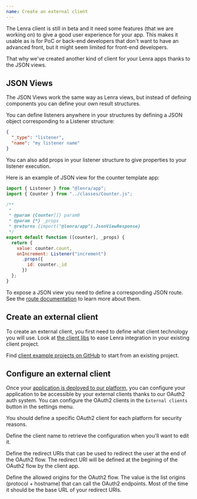 ```yaml
---
name: Create an external client
---
```

The Lenra client is still in beta and it need some features (that we are working on) to give a good user experience for your app.
This makes it usable as is for PoC or back-end developers that don't want to have an advanced front, but it might seem limited for front-end developers.

That why we've created another kind of client for your Lenra apps thanks to the JSON views.

## JSON Views

The JSON Views work the same way as Lenra views, but instead of defining components you can define your own result structures.

You can define listeners anywhere in your structures by defining a JSON object corresponding to a Listener structure:

```json
{
  "_type": "listener",
  "name": "my listener name"
}
```

You can also add props in your listener structure to give properties to your listener execution.

Here is an example of JSON view for the counter template app:

```js
import { Listener } from "@lenra/app";
import { Counter } from "../classes/Counter.js";

/**
 * 
 * @param {Counter[]} param0 
 * @param {*} _props 
 * @returns {import("@lenra/app").JsonViewResponse}
 */
export default function ([counter], _props) {
  return {
    value: counter.count,
    onIncrement: Listener("increment")
      .props({
        id: counter._id
      })
  };
}

```

To expose a JSON view you need to define a corresponding JSON route.
See the [route documentation](../features/routes.html) to learn more about them.

## Create an external client

To create an external client, you first need to define what client technology you will use.
Look at [the client libs](https://github.com/search?q=topic%3Alenra+topic%3Aclient+topic%3Aclient+topic%3Alib&type=repositories) to ease Lenra integration in your existing client project.

Find [client example projects on GitHub](https://github.com/search?q=topic%3Alenra+topic%3Aclient+topic%3Aclient+topic%3Aexample&type=repositories) to start from an existing project.

## Configure an external client

Once your [application is deployed to our platform](../getting-started/deploy-app.html), you can configure your application to be accessible by your external clients thanks to our OAuth2 auth system.
You can configure the OAuth2 clients in the `External clients` button in the settings menu.

You should define a specific OAuth2 client for each platform for security reasons.

Define the client name to retrieve the configuration when you'll want to edit it.

Define the redirect URIs that can be used to redirect the user at the end of the OAuth2 flow.
The redirect URI will be defined at the begining of the OAuth2 flow by the client app.

Define the allowed origins for the OAuth2 flow.
The value is the list origins (protocol + hostname) that can call the OAuth2 endpoints.
Most of the time it should be the base URL of your redirect URIs.

